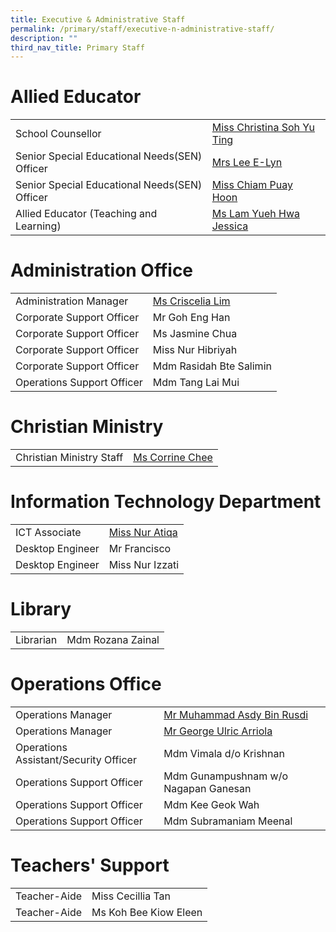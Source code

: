 ```yaml
---
title: Executive & Administrative Staff
permalink: /primary/staff/executive-n-administrative-staff/
description: ""
third_nav_title: Primary Staff
---
```

# Allied Educator

|||
| -------- | -------- |
|School Counsellor| [Miss Christina Soh Yu Ting](mailto:christina_soh_yu_ting@schools.gov.sg)|
|Senior Special Educational Needs(SEN) Officer|[Mrs Lee E-Lyn](mailto:lim_e-lyn_lin_yilin@schools.gov.sg)|
|Senior Special Educational Needs(SEN) Officer| [Miss Chiam Puay Hoon](mailto:lindy_chiam_puay_hoon@schools.gov.sg)|
|Allied Educator (Teaching and Learning)| [Ms Lam Yueh Hwa Jessica](mailto:lam_yueh_hwa_jessica@schools.gov.sg)|


# Administration Office

|||
| -------- | -------- |
|Administration Manager| [Ms Criscelia Lim](mailto:criscelia_lim@schools.gov.sg)|
|Corporate Support Officer|Mr Goh Eng Han
|Corporate Support Officer|Ms Jasmine Chua
|Corporate Support Officer|Miss Nur Hibriyah
|Corporate Support Officer|Mdm Rasidah Bte Salimin
|Operations Support Officer|Mdm Tang Lai Mui


# Christian Ministry
|||
| -------- | -------- |
|Christian Ministry Staff| [Ms Corrine Chee](mailto:corrine_chee@mgs.sch.edu.sg)|

# Information Technology Department


|||
| -------- | -------- |
|ICT Associate| [Miss Nur Atiqa](mailto:nur_atiqa_harun@schools.gov.sg)|
|Desktop Engineer|Mr Francisco
|Desktop Engineer|Miss Nur Izzati

# Library

|||
| -------- | -------- |
|Librarian| Mdm Rozana Zainal

# Operations Office

|||
| -------- | -------- |
|Operations Manager| [Mr Muhammad Asdy Bin Rusdi](mailto:muhammad_asdy_rusdi@schools.gov.sg)|
|Operations Manager|[Mr George Ulric Arriola](mailto:George_Ulric_Arriola@schools.gov.sg)
|Operations Assistant/Security Officer|Mdm Vimala d/o Krishnan
|Operations Support Officer|Mdm Gunampushnam w/o Nagapan Ganesan
|Operations Support Officer|Mdm Kee Geok Wah
|Operations Support Officer|Mdm Subramaniam Meenal

# Teachers' Support

|||
| -------- | -------- |
|Teacher-Aide| Miss Cecillia Tan
|Teacher-Aide|Ms Koh Bee Kiow Eleen